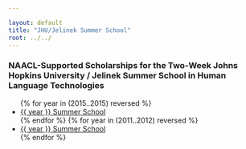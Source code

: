 ```yaml
---

layout: default
title: "JHU/Jelinek Summer School"
root: ../../
---
```


### NAACL-Supported Scholarships for the Two-Week Johns Hopkins University / Jelinek Summer School in Human Language Technologies

<p>
<ul>
{% for year in (2015..2015) reversed %}

<li>
<a href="{{ site.baseurl }}/calls/summerschool/{{ year }}/index.html">{{ year }} Summer School</a>

</li>
{% endfor %}
{% for year in (2011..2012) reversed %}

<li>
<a href="{{ site.baseurl }}/calls/summerschool/{{ year }}/index.html">{{ year }} Summer School</a>

</li>
{% endfor %}

</ul>
</p>


